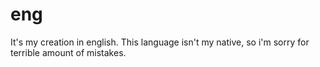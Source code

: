 # eng
It's my creation in english. This language isn't my native, so  i'm sorry for terrible amount of mistakes.
